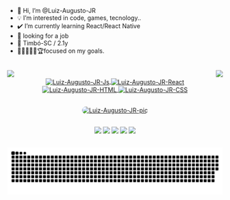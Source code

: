 - 👋 Hi, I’m @Luiz-Augusto-JR
- 💡 I’m interested in code, games, tecnology..
- ✔️ I’m currently learning React/React Native 
- 👔 looking for a job
- 📍  Timbó-SC / 2.1y
- 👨🏻‍💻🏋🏻🏆focused on my goals.

<br>

<div align="center">
  <a href="https://github.com/Luiz-Augusto-JR">
  <img align="left" height="180em" src="https://github-readme-stats.vercel.app/api?username=Luiz-Augusto-JR&show_icons=true&include_all_commits=true&count_private=true&theme=github_dark "/>
  <img align="right" height="180em" src="https://github-readme-stats.vercel.app/api/top-langs/?username=Luiz-Augusto-JR&layout=compact&langs_count=7&theme=github_dark "/>
</div>  
 
<div align="center" style="display: inline_block"><br>
  <img align="center" alt="Luiz-Augusto-JR-Js" height="40" width="150" src="https://img.shields.io/badge/JavaScript-F7DF1E?style=for-the-badge&logo=javascript&logoColor=black">
  <img align="center" alt="Luiz-Augusto-JR-React" height="40" width="150" src="https://img.shields.io/badge/React-20232A?style=for-the-badge&logo=react&logoColor=61DAFB">
  <img align="center" alt="Luiz-Augusto-JR-HTML" height="40" width="150" src="https://img.shields.io/badge/HTML5-E34F26?style=for-the-badge&logo=html5&logoColor=white">
  <img align="center" alt="Luiz-Augusto-JR-CSS" height="40" width="150" src="https://img.shields.io/badge/CSS3-1572B6?style=for-the-badge&logo=css3&logoColor=white">
</div>
  <br>
<p align="center">
  <img align="top" alt="Luiz-Augusto-JR-pic" height="211" width="500" style="border-radius:50px;" src="https://media.giphy.com/media/zXmbOaTpbY6mA/giphy.gif">
</p>
  
  ##
  
<p align="center">
    <a href="https://www.linkedin.com/in/luiz-augusto-1b3a75b6" target="_blank"><img src="https://img.shields.io/badge/LinkedIn-0077B5?style=for-the-badge&logo=linkedin&logoColor=white"   target="_blank"></a>
    <a href="https://www.instagram.com/juniorluiz__/" target="_blank"><img src="https://img.shields.io/badge/-Instagram-%23E4405F?style=for-the-badge&logo=instagram&logoColor=white"   target="_blank"></a>
    <a href="https://api.whatsapp.com/send?phone=+55047992620266" target="_blank"><img src="https://img.shields.io/badge/WhatsApp-25D366?style=for-the-badge&logo=whatsapp&logoColor=white"   target="_blank"></a> 
    <a href = "https://mail.google.com/mail/u/0/#inbox?compose=VpCqJWHdFzSmTbFCCLvGKTqNsVsFqbWNjwZgLnFrsdhSHRFQFVklhZmBFKtpxdHMPmWQbgb"><img src="https://img.shields.io/badge/-Gmail-%23333?style=for-the-badge&logo=gmail&logoColor=white" target="_blank"></a>
    <a href="https://www.facebook.com/juniorluiz43/" target="_blank"><img src="https://img.shields.io/badge/Facebook-1877F2?style=for-the-badge&logo=facebook&logoColor=white" target="_blank"></a> 
 
  ![Snake animation](https://github.com/Luiz-Augusto-JR/Luiz-Augusto-JR/blob/output/github-contribution-grid-snake.svg)
 
</p>
  

